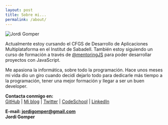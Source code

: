 ```yaml
---
layout: post
title: Sobre mi...
permalink: /about/
---
```


![Jordi Gomper](https://raw.githubusercontent.com/jordigomper/myblog/gh-pages/images/yo1.jpeg "Jordi Gomper")  


Actualmente estoy cursando el CFGS de Desarrollo de Aplicaciones Multiplataforma en el Institut de Sabadell. También estoy siguiendo un curso de formación a través de [@mentoringJS](http://mentoringjs.com/) para poder desarrollar proyectos con JavaScript.

Me apasiona la informática, sobre todo la programación. 
Hace unos meses mi vida dio un giro cuando decidí dejarlo todo para dedicarle más tiempo a la programación, tener una mejor formación y llegar a ser un buen developer.
  
**Contacta conmigo en:**  
[GitHub](https://github.com/jordigomper) | [Mi blog](https://jordigomper.github.io/myblog) | [Twitter](https://twitter.com/jordigomper) | [CodeSchool](https://www.codeschool.com/users/jordigomper) | [LinkedIn](https://www.linkedin.com/in/jordi-g%C3%B3mez-20a899140/)
    

    
**E-mail: jordigomper@gmail.com**  
**Jordi Gomper**